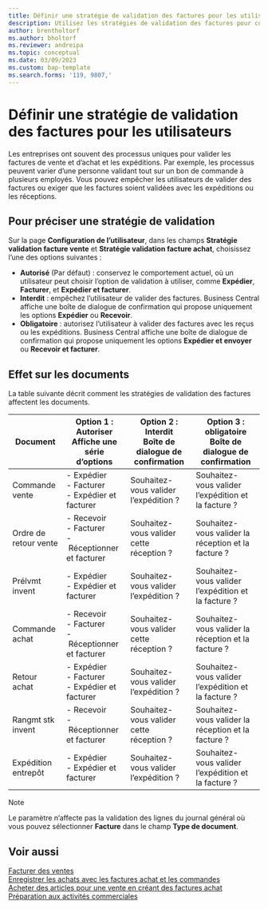 ```yaml
---
title: Définir une stratégie de validation des factures pour les utilisateurs
description: Utilisez les stratégies de validation des factures pour contrôler si un utilisateur peut valider des factures de vente et d’achat.
author: brentholtorf
ms.author: bholtorf
ms.reviewer: andreipa
ms.topic: conceptual
ms.date: 03/09/2023
ms.custom: bap-template
ms.search.forms: '119, 9807,'
---
```


# <a name="define-an-invoice-posting-policy-for-users" />Définir une stratégie de validation des factures pour les utilisateurs

Les entreprises ont souvent des processus uniques pour valider les factures de vente et d’achat et les expéditions. Par exemple, les processus peuvent varier d’une personne validant tout sur un bon de commande à plusieurs employés. Vous pouvez empêcher les utilisateurs de valider des factures ou exiger que les factures soient validées avec les expéditions ou les réceptions.

## <a name="to-specify-a-posting-policy" />Pour préciser une stratégie de validation

Sur la page **Configuration de l’utilisateur**, dans les champs **Stratégie validation facture vente** et **Stratégie validation facture achat**, choisissez l’une des options suivantes :

* **Autorisé** (Par défaut) : conservez le comportement actuel, où un utilisateur peut choisir l’option de validation à utiliser, comme **Expédier**, **Facturer**, et **Expédier et facturer**. 
* **Interdit** : empêchez l’utilisateur de valider des factures. Business Central affiche une boîte de dialogue de confirmation qui propose uniquement les options **Expédier** ou **Recevoir**.
* **Obligatoire** : autorisez l’utilisateur à valider des factures avec les reçus ou les expéditions. Business Central affiche une boîte de dialogue de confirmation qui propose uniquement les options **Expédier et envoyer** ou **Recevoir et facturer**.

## <a name="effect-on-documents" />Effet sur les documents

La table suivante décrit comment les stratégies de validation des factures affectent les documents.

|Document | Option 1 : Autoriser <br>Affiche une série d’options| Option 2 : Interdit <br>Boîte de dialogue de confirmation | Option 3 : obligatoire <br>Boîte de dialogue de confirmation|
|--|--|--|--|
|Commande vente |- Expédier <br>- Facturer <br>- Expédier et facturer |Souhaitez-vous valider l’expédition ? |Souhaitez-vous valider l’expédition et la facture ?|
|Ordre de retour vente |- Recevoir <br>- Facturer <br>- Réceptionner et facturer |Souhaitez-vous valider cette réception ? |Souhaitez-vous valider la réception et la facture ?|
|Prélvmt invent |- Expédier <br>- Expédier et facturer |Souhaitez-vous valider l’expédition ? |Souhaitez-vous valider l’expédition et la facture ?|
|Commande achat |- Recevoir <br>- Facturer <br>- Réceptionner et facturer |Souhaitez-vous valider cette réception ? |Souhaitez-vous valider la réception et la facture ?|
|Retour achat |- Expédier <br>- Facturer <br>- Expédier et facturer |Souhaitez-vous valider l’expédition ? |Souhaitez-vous valider l’expédition et la facture ?|
|Rangmt stk invent |- Recevoir <br>- Réceptionner et facturer |Souhaitez-vous valider cette réception ? |Souhaitez-vous valider la réception et la facture ?|
|Expédition entrepôt |- Expédier <br>- Expédier et facturer | Souhaitez-vous valider l’expédition ? |Souhaitez-vous valider l’expédition et la facture ?|

   > [!Note]
   > Le paramètre n’affecte pas la validation des lignes du journal général où vous pouvez sélectionner **Facture** dans le champ **Type de document**.

## <a name="see-also" />Voir aussi

[Facturer des ventes](sales-how-invoice-sales.md)  
[Enregistrer les achats avec les factures achat et les commandes](purchasing-how-record-purchases.md)  
[Acheter des articles pour une vente en créant des factures achat](purchasing-how-purchase-products-sale.md)
[Préparation aux activités commerciales](ui-get-ready-business.md)  
